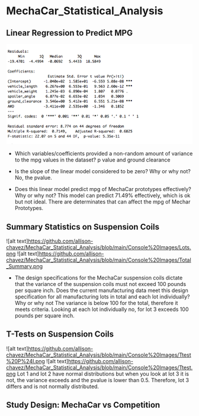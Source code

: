 # MechaCar_Statistical_Analysis

## Linear Regression to Predict MPG
![alt text](https://github.com/allison-chavez/MechaCar_Statistical_Analysis/blob/main/Console%20Images/Linear_Regression.png)

- Which variables/coefficients provided a non-random amount of variance to the mpg values in the dataset?
p value and ground clearance

- Is the slope of the linear model considered to be zero? Why or why not?
No, the pvalue.

- Does this linear model predict mpg of MechaCar prototypes effectively? Why or why not?
This model can predict 71.49% effectively, which is ok but not ideal. There are determinates that can affect the mpg of Mechar Prototypes. 

## Summary Statistics on Suspension Coils
![alt text]https://github.com/allison-chavez/MechaCar_Statistical_Analysis/blob/main/Console%20Images/Lots.png
![alt text]https://github.com/allison-chavez/MechaCar_Statistical_Analysis/blob/main/Console%20Images/Total_Summary.png


- The design specifications for the MechaCar suspension coils dictate that the variance of the suspension coils must not exceed 100 pounds per square inch. Does the current manufacturing data meet this design specification for all manufacturing lots in total and each lot individually? Why or why not
The variance is below 100 for the total, therefore it meets criteria. Looking at each lot individually no, for lot 3 exceeds 100 pounds per square inch. 

## T-Tests on Suspension Coils
![alt text]https://github.com/allison-chavez/MechaCar_Statistical_Analysis/blob/main/Console%20Images/Ttest%20P%24I.png
![alt text]https://github.com/allison-chavez/MechaCar_Statistical_Analysis/blob/main/Console%20Images/Ttest.png
Lot 1 and lot 2 have normal distributions but when you look at lot 3 it is not, the variance exceeds and the pvalue is lower than 0.5. Therefore, lot 3 differs and is not normally distributed.

## Study Design: MechaCar vs Competition
